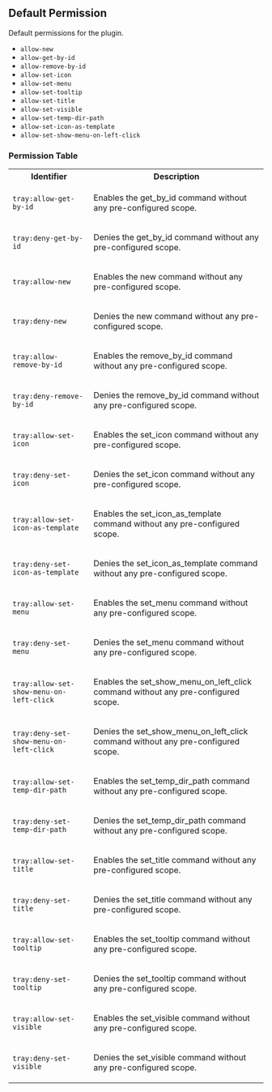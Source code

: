 ## Default Permission

Default permissions for the plugin.

- `allow-new`
- `allow-get-by-id`
- `allow-remove-by-id`
- `allow-set-icon`
- `allow-set-menu`
- `allow-set-tooltip`
- `allow-set-title`
- `allow-set-visible`
- `allow-set-temp-dir-path`
- `allow-set-icon-as-template`
- `allow-set-show-menu-on-left-click`

### Permission Table 

<table>
<tr>
<th>Identifier</th>
<th>Description</th>
</tr>


<tr>
<td>

`tray:allow-get-by-id`

</td>
<td>

Enables the get_by_id command without any pre-configured scope.

</td>
</tr>

<tr>
<td>

`tray:deny-get-by-id`

</td>
<td>

Denies the get_by_id command without any pre-configured scope.

</td>
</tr>

<tr>
<td>

`tray:allow-new`

</td>
<td>

Enables the new command without any pre-configured scope.

</td>
</tr>

<tr>
<td>

`tray:deny-new`

</td>
<td>

Denies the new command without any pre-configured scope.

</td>
</tr>

<tr>
<td>

`tray:allow-remove-by-id`

</td>
<td>

Enables the remove_by_id command without any pre-configured scope.

</td>
</tr>

<tr>
<td>

`tray:deny-remove-by-id`

</td>
<td>

Denies the remove_by_id command without any pre-configured scope.

</td>
</tr>

<tr>
<td>

`tray:allow-set-icon`

</td>
<td>

Enables the set_icon command without any pre-configured scope.

</td>
</tr>

<tr>
<td>

`tray:deny-set-icon`

</td>
<td>

Denies the set_icon command without any pre-configured scope.

</td>
</tr>

<tr>
<td>

`tray:allow-set-icon-as-template`

</td>
<td>

Enables the set_icon_as_template command without any pre-configured scope.

</td>
</tr>

<tr>
<td>

`tray:deny-set-icon-as-template`

</td>
<td>

Denies the set_icon_as_template command without any pre-configured scope.

</td>
</tr>

<tr>
<td>

`tray:allow-set-menu`

</td>
<td>

Enables the set_menu command without any pre-configured scope.

</td>
</tr>

<tr>
<td>

`tray:deny-set-menu`

</td>
<td>

Denies the set_menu command without any pre-configured scope.

</td>
</tr>

<tr>
<td>

`tray:allow-set-show-menu-on-left-click`

</td>
<td>

Enables the set_show_menu_on_left_click command without any pre-configured scope.

</td>
</tr>

<tr>
<td>

`tray:deny-set-show-menu-on-left-click`

</td>
<td>

Denies the set_show_menu_on_left_click command without any pre-configured scope.

</td>
</tr>

<tr>
<td>

`tray:allow-set-temp-dir-path`

</td>
<td>

Enables the set_temp_dir_path command without any pre-configured scope.

</td>
</tr>

<tr>
<td>

`tray:deny-set-temp-dir-path`

</td>
<td>

Denies the set_temp_dir_path command without any pre-configured scope.

</td>
</tr>

<tr>
<td>

`tray:allow-set-title`

</td>
<td>

Enables the set_title command without any pre-configured scope.

</td>
</tr>

<tr>
<td>

`tray:deny-set-title`

</td>
<td>

Denies the set_title command without any pre-configured scope.

</td>
</tr>

<tr>
<td>

`tray:allow-set-tooltip`

</td>
<td>

Enables the set_tooltip command without any pre-configured scope.

</td>
</tr>

<tr>
<td>

`tray:deny-set-tooltip`

</td>
<td>

Denies the set_tooltip command without any pre-configured scope.

</td>
</tr>

<tr>
<td>

`tray:allow-set-visible`

</td>
<td>

Enables the set_visible command without any pre-configured scope.

</td>
</tr>

<tr>
<td>

`tray:deny-set-visible`

</td>
<td>

Denies the set_visible command without any pre-configured scope.

</td>
</tr>
</table>

